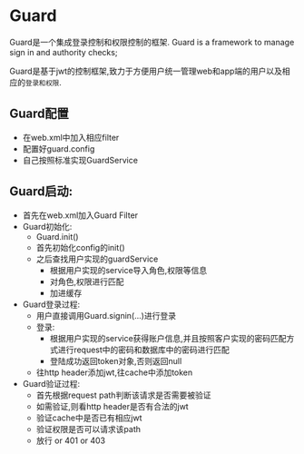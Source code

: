 Guard
==

Guard是一个集成登录控制和权限控制的框架.
Guard is a framework to manage sign in and authority checks;

Guard是基于jwt的控制框架,致力于方便用户统一管理web和app端的用户以及相应的`登录和权限`.

Guard配置
--

* 在web.xml中加入相应filter
* 配置好guard.config
* 自己按照标准实现GuardService

Guard启动:
--
* 首先在web.xml加入Guard Filter
* Guard初始化:
    * Guard.init()
    * 首先初始化config的init()
    * 之后查找用户实现的guardService
        * 根据用户实现的service导入角色,权限等信息
        * 对角色,权限进行匹配
        * 加进缓存
* Guard登录过程:
    * 用户直接调用Guard.signin(...)进行登录
    * 登录:
        * 根据用户实现的service获得账户信息,并且按照客户实现的密码匹配方式进行request中的密码和数据库中的密码进行匹配
        * 登陆成功返回token对象,否则返回null
    * 往http header添加jwt,往cache中添加token
* Guard验证过程:
    * 首先根据request path判断该请求是否需要被验证
    * 如需验证,则看http header是否有合法的jwt
    * 验证cache中是否已有相应jwt
    * 验证权限是否可以请求该path
    * 放行 or 401 or 403


